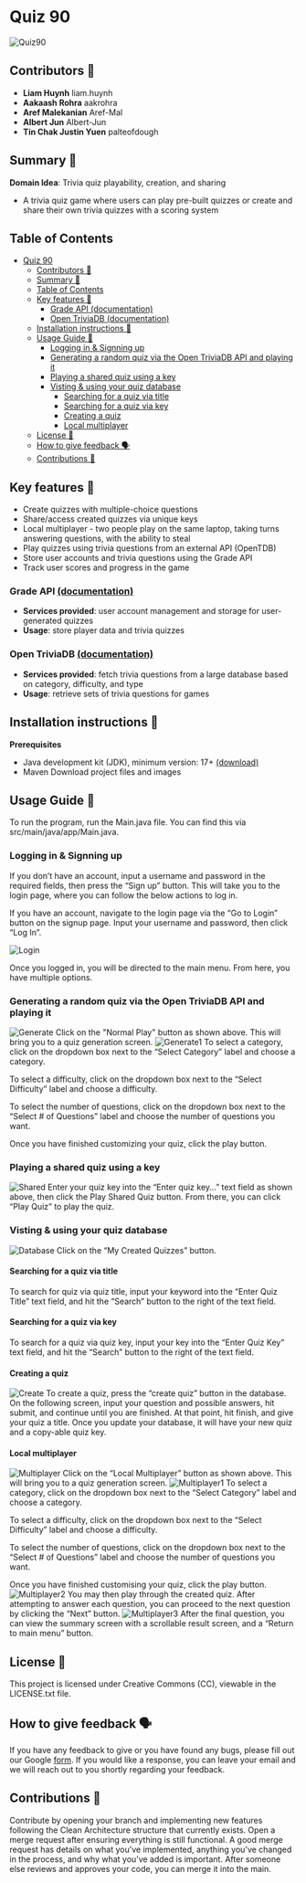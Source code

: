 ﻿
# Quiz 90 
![Quiz90](images/quiz90.png)
## Contributors 👬
- **Liam Huynh** liam.huynh
- **Aakaash Rohra** aakrohra
- **Aref Malekanian** Aref-Mal
- **Albert Jun** Albert-Jun
- **Tin Chak Justin Yuen** palteofdough

## Summary 📃
**Domain Idea**: Trivia quiz playability, creation, and sharing

 - A trivia quiz game where users can play pre-built quizzes or create and share their own trivia quizzes with a scoring system

## Table of Contents
<!-- TOC -->
* [Quiz 90](#quiz-90-)
  * [Contributors 👬](#contributors-)
  * [Summary 📃](#summary-)
  * [Table of Contents](#table-of-contents)
  * [Key features 🔑](#key-features-)
    * [Grade API (documentation)](#grade-api--documentation-)
    * [Open TriviaDB (documentation)](#open-triviadb--documentation-)
  * [Installation instructions 💠](#installation-instructions-)
  * [Usage Guide 🦮](#usage-guide-)
    * [Logging in & Signning up](#logging-in--signning-up)
    * [Generating a random quiz via the Open TriviaDB API and playing it](#generating-a-random-quiz-via-the-open-triviadb-api-and-playing-it)
    * [Playing a shared quiz using a key](#playing-a-shared-quiz-using-a-key)
    * [Visting & using your quiz database](#visting--using-your-quiz-database)
      * [Searching for a quiz via title](#searching-for-a-quiz-via-title)
      * [Searching for a quiz via key](#searching-for-a-quiz-via-key)
      * [Creating a quiz](#creating-a-quiz)
      * [Local multiplayer](#local-multiplayer)
  * [License 🪪](#license-)
  * [How to give feedback 🗣️](#how-to-give-feedback-)
  * [Contributions 🤝](#contributions-)
<!-- TOC -->

## Key features 🔑
- Create quizzes with multiple-choice questions
- Share/access created quizzes via unique keys
- Local multiplayer - two people play on the same laptop, taking turns answering questions, with the ability to steal
- Play quizzes using trivia questions from an external API (OpenTDB)
- Store user accounts and trivia questions using the Grade API
- Track user scores and progress in the game 
### Grade API [(documentation)](https://www.postman.com/cloudy-astronaut-813156/csc207-grade-apis-demo/overview)
- **Services provided**: user account management and storage for user-generated quizzes
- **Usage**: store player data and trivia quizzes
### Open TriviaDB [(documentation)](https://opentdb.com/api_config.php)
- **Services provided**: fetch trivia questions from a large database based on category, difficulty, and type
- **Usage**: retrieve sets of trivia questions for games

## Installation instructions 💠
**Prerequisites**
- Java development kit (JDK), minimum version: 17+ [(download)](https://www.oracle.com/java/technologies/downloads/?er=221886)
- Maven
Download project files and images 

## Usage Guide 🦮
To run the program, run the Main.java file. You can find this via src/main/java/app/Main.java.

### Logging in & Signning up
If you don’t have an account, input a username and password in the required fields, then press the “Sign up” button. This will take you to the login page, where you can follow the below actions to log in.

If you have an account, navigate to the login page via the “Go to Login” button on the signup page. Input your username and password, then click “Log In”.

![Login](images/login.png)

Once you logged in, you will be directed to the main menu. From here, you have multiple options.

### Generating a random quiz via the Open TriviaDB API and playing it
![Generate](images/generate.png)
Click on the "Normal Play" button as shown above. This will bring you to a quiz generation screen.
![Generate1](images/generate1.png)
To select a category, click on the dropdown box next to the “Select Category”  label and choose a category.

To select a difficulty, click on the dropdown box next to the “Select Difficulty” label and choose a difficulty.

To select the number of questions, click on the dropdown box next to the “Select # of Questions” label and choose the number of questions you want.

Once you have finished customizing your quiz, click the play button. 

### Playing a shared quiz using a key
![Shared](images/shared.png)
Enter your quiz key into the “Enter quiz key…” text field as shown above, then click the Play Shared Quiz button. From there, you can click “Play Quiz” to play the quiz. 

### Visting & using your quiz database
![Database](images/database.png)
Click on the “My Created Quizzes” button. 

#### Searching for a quiz via title
To search for quiz via quiz title, input your keyword into the “Enter Quiz Title” text field, and hit the “Search” button to the right of the text field. 

#### Searching for a quiz via key
To search for a quiz via quiz key, input your key into the “Enter Quiz Key” text field, and hit the “Search” button to the right of the text field.

#### Creating a quiz
![Create](images/create.png)
To create a quiz, press the “create quiz” button in the database. On the following screen, input your question and possible answers, hit submit, and continue until you are finished. At that point, hit finish, and give your quiz a title. Once you update your database, it will have your new quiz and a copy-able quiz key.

#### Local multiplayer
![Multiplayer](images/multiplayer.png)
Click on the “Local Multiplayer” button as shown above. This will bring you to a quiz generation screen. 
![Multiplayer1](images/mulitplayer1.png)
To select a category, click on the dropdown box next to the “Select Category”  label and choose a category.

To select a difficulty, click on the dropdown box next to the “Select Difficulty” label and choose a difficulty.

To select the number of questions, click on the dropdown box next to the “Select # of Questions” label and choose the number of questions you want.

Once you have finished customising your quiz, click the play button.
![Multiplayer2](images/multiplayer2.png)
You may then play through the created quiz. After attempting to answer each question, you can proceed to the next question by clicking the “Next” button.
![Multiplayer3](images/multiplayer3.png)
After the final question, you can view the summary screen with a scrollable result screen, and a “Return to main menu” button.

## License 🪪
This project is licensed under Creative Commons (CC), viewable in the LICENSE.txt file.

## How to give feedback 🗣️
If you have any feedback to give or you have found any bugs, please fill out our Google [form](https://forms.gle/k9eYhTEbdwfwB3bH7). If you would like a response, you can leave your email and we will reach out to you shortly regarding your feedback. 
## Contributions 🤝
Contribute by opening your branch and implementing new features following the Clean Architecture structure that currently exists. Open a merge request after ensuring everything is still functional. A good merge request has details on what you’ve implemented, anything you’ve changed in the process, and why what you’ve added is important. After someone else reviews and approves your code, you can merge it into the main.